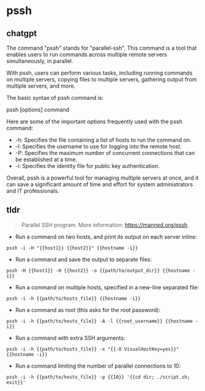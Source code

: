# pssh 
## chatgpt 
The command "pssh" stands for "parallel-ssh". This command is a tool that enables users to run commands across multiple remote servers simultaneously, in parallel. 

With pssh, users can perform various tasks, including running commands on multiple servers, copying files to multiple servers, gathering output from multiple servers, and more.

The basic syntax of pssh command is:

pssh [options] command 

Here are some of the important options frequently used with the pssh command:

- -h: Specifies the file containing a list of hosts to run the command on.
- -l: Specifies the username to use for logging into the remote host.
- -P: Specifies the maximum number of concurrent connections that can be established at a time.
- -i: Specifies the identity file for public key authentication.

Overall, pssh is a powerful tool for managing multiple servers at once, and it can save a significant amount of time and effort for system administrators and IT professionals. 

## tldr 
 
> Parallel SSH program.
> More information: <https://manned.org/pssh>.

- Run a command on two hosts, and print its output on each server inline:

`pssh -i -H "{{host1}} {{host2}}" {{hostname -i}}`

- Run a command and save the output to separate files:

`pssh -H {{host1}} -H {{host2}} -o {{path/to/output_dir}} {{hostname -i}}`

- Run a command on multiple hosts, specified in a new-line separated file:

`pssh -i -h {{path/to/hosts_file}} {{hostname -i}}`

- Run a command as root (this asks for the root password):

`pssh -i -h {{path/to/hosts_file}} -A -l {{root_username}} {{hostname -i}}`

- Run a command with extra SSH arguments:

`pssh -i -h {{path/to/hosts_file}} -x "{{-O VisualHostKey=yes}}" {{hostname -i}}`

- Run a command limiting the number of parallel connections to 10:

`pssh -i -h {{path/to/hosts_file}} -p {{10}} '{{cd dir; ./script.sh; exit}}'`
